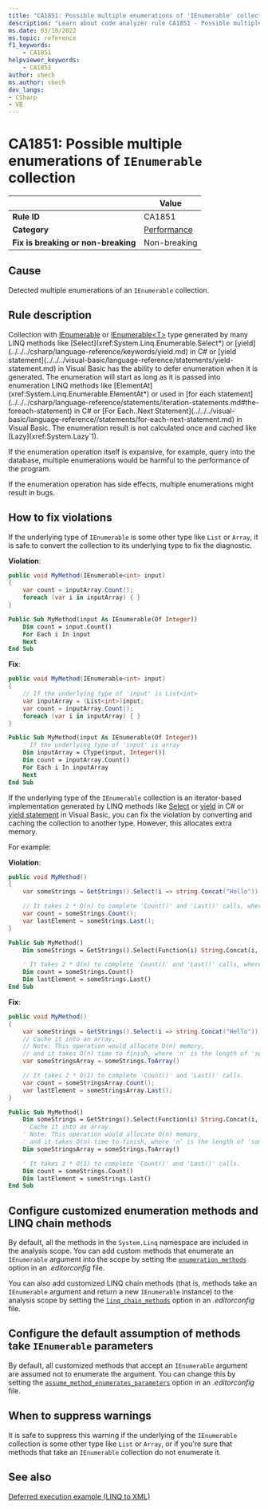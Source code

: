 ```yaml
---
title: "CA1851: Possible multiple enumerations of 'IEnumerable' collection"
description: "Learn about code analyzer rule CA1851 - Possible multiple enumerations of 'IEnumerable' collection."
ms.date: 03/18/2022
ms.topic: reference
f1_keywords:
    - CA1851
helpviewer_keywords:
    - CA1851
author: shech
ms.author: shech
dev_langs:
- CSharp
- VB
---
```


# CA1851: Possible multiple enumerations of `IEnumerable` collection

| | Value |
|-|-|
| **Rule ID** |CA1851|
| **Category** |[Performance](performance-warnings.md)|
| **Fix is breaking or non-breaking** |Non-breaking|

## Cause

Detected multiple enumerations of an `IEnumerable` collection.

## Rule description

Collection with [IEnumerable](xref:System.Collections.IEnumerable) or [IEnumerable\<T\>](xref:System.Collections.Generic.IEnumerable`1) type generated by many LINQ methods like [Select](xref:System.Linq.Enumerable.Select*) or [yield](../../../csharp/language-reference/keywords/yield.md) in C# or [yield statement](../../../visual-basic/language-reference/statements/yield-statement.md) in Visual Basic has the ability to defer enumeration when it is generated. The enumeration will start as long as it is passed into enumeration LINQ methods like [ElementAt](xref:System.Linq.Enumerable.ElementAt*) or used in [for each statement](../../../csharp/language-reference/statements/iteration-statements.md#the-foreach-statement) in C# or [For Each..Next Statement](../../../visual-basic/language-reference//statements/for-each-next-statement.md) in Visual Basic. The enumeration result is not calculated once and cached like [Lazy](xref:System.Lazy`1).

If the enumeration operation itself is expansive, for example, query into the database, multiple enumerations would be harmful to the performance of the program.

If the enumeration operation has side effects, multiple enumerations might result in bugs.

## How to fix violations

If the underlying type of `IEnumerable` is some other type like `List` or `Array`, it is safe to convert the collection to its underlying type to fix the diagnostic.

**Violation**:

```csharp
public void MyMethod(IEnumerable<int> input)
{
    var count = inputArray.Count();
    foreach (var i in inputArray) { }
}
```

```vb
Public Sub MyMethod(input As IEnumerable(Of Integer))
    Dim count = input.Count()
    For Each i In input
    Next
End Sub
```

**Fix**:

```csharp
public void MyMethod(IEnumerable<int> input)
{
    // If the underlying type of 'input' is List<int>
    var inputArray = (List<int>)input;
    var count = inputArray.Count();
    foreach (var i in inputArray) { }
}
```

```vb
Public Sub MyMethod(input As IEnumerable(Of Integer))
    ' If the underlying type of 'input' is array
    Dim inputArray = CType(input, Integer())
    Dim count = inputArray.Count()
    For Each i In inputArray
    Next
End Sub
```

If the underlying type of the `IEnumerable` collection is an iterator-based implementation generated by LINQ methods like [Select](xref:System.Linq.Enumerable.Select*) or [yield](../../../csharp/language-reference/keywords/yield.md) in C# or [yield statement](../../../visual-basic/language-reference/statements/yield-statement.md) in Visual Basic, you can fix the violation by converting and caching the collection to another type. However, this allocates extra memory.

For example:

**Violation**:

```csharp
public void MyMethod()
{
    var someStrings = GetStrings().Select(i => string.Concat("Hello"));

    // It takes 2 * O(n) to complete 'Count()' and 'Last()' calls, where 'n' is the length of 'someStrings'.
    var count = someStrings.Count();
    var lastElement = someStrings.Last();
}
```

```vb
Public Sub MyMethod()
    Dim someStrings = GetStrings().Select(Function(i) String.Concat(i, "Hello"))

    ' It takes 2 * O(n) to complete 'Count()' and 'Last()' calls, where 'n' is the length of 'someStrings'.
    Dim count = someStrings.Count()
    Dim lastElement = someStrings.Last()
End Sub
```

**Fix**:

```csharp
public void MyMethod()
{
    var someStrings = GetStrings().Select(i => string.Concat("Hello"));
    // Cache it into an array.
    // Note: This operation would allocate O(n) memory,
    // and it takes O(n) time to finish, where 'n' is the length of 'someStrings'.
    var someStringsArray = someStrings.ToArray()

    // It takes 2 * O(1) to complete 'Count()' and 'Last()' calls.
    var count = someStringsArray.Count();
    var lastElement = someStringsArray.Last();
}
```

```vb
Public Sub MyMethod()
    Dim someStrings = GetStrings().Select(Function(i) String.Concat(i, "Hello"))
    ' Cache it into an array.
    ' Note: This operation would allocate O(n) memory,
    ' and it takes O(n) time to finish, where 'n' is the length of 'someStrings'.
    Dim someStringsArray = someStrings.ToArray()

    ' It takes 2 * O(1) to complete 'Count()' and 'Last()' calls.
    Dim count = someStrings.Count()
    Dim lastElement = someStrings.Last()
End Sub
```

## Configure customized enumeration methods and LINQ chain methods

By default, all the methods in the `System.Linq` namespace are included in the analysis scope. You can add custom methods that enumerate an `IEnumerable` argument into the scope by setting the [`enumeration_methods`](https://github.com/dotnet/roslyn-analyzers/blob/main/docs/Analyzer%20Configuration.md#enumeration-methods) option in an *.editorconfig* file.

You can also add customized LINQ chain methods (that is, methods take an `IEnumerable` argument and return a new `IEnumerable` instance) to the analysis scope by setting the [`linq_chain_methods`](https://github.com/dotnet/roslyn-analyzers/blob/main/docs/Analyzer%20Configuration.md#linq-chain-methods) option in an *.editorconfig* file.

## Configure the default assumption of methods take `IEnumerable` parameters

By default, all customized methods that accept an `IEnumerable` argument are assumed not to enumerate the argument. You can change this by setting the [`assume_method_enumerates_parameters`](https://github.com/dotnet/roslyn-analyzers/blob/main/docs/Analyzer%20Configuration.md#assume-method-enumerates-parameters) option in an *.editorconfig* file.

## When to suppress warnings

It is safe to suppress this warning if the underlying of the `IEnumerable` collection is some other type like `List` or `Array`, or if you're sure that methods that take an `IEnumerable` collection do not enumerate it.

## See also

[Deferred execution example (LINQ to XML)](../../../standard/linq/deferred-execution-example.md)

